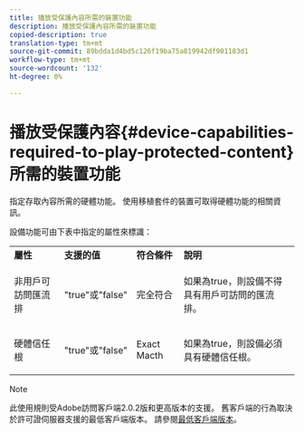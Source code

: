```yaml
---
title: 播放受保護內容所需的裝置功能
description: 播放受保護內容所需的裝置功能
copied-description: true
translation-type: tm+mt
source-git-commit: 89bdda1d4bd5c126f19ba75a819942df901183d1
workflow-type: tm+mt
source-wordcount: '132'
ht-degree: 0%

---
```



# 播放受保護內容{#device-capabilities-required-to-play-protected-content}所需的裝置功能

指定存取內容所需的硬體功能。 使用移植套件的裝置可取得硬體功能的相關資訊。

設備功能可由下表中指定的屬性來標識：

<table id="table_v3n_fks_n4"> 
 <tbody> 
  <tr> 
   <td><b>屬性</b> </td> 
   <td><b>支援的值</b> </td> 
   <td><b>符合條件</b> </td> 
   <td><b>說明</b> </td> 
  </tr> 
  <tr> 
   <td colname="1" class="- topic/entry "> <p class="- topic/p ">非用戶可訪問匯流排 </p> </td> 
   <td colname="2" class="- topic/entry "> <p class="- topic/p ">"true"或"false" </p> </td> 
   <td colname="3" class="- topic/entry "> <p class="- topic/p ">完全符合 </p> </td> 
   <td colname="4" class="- topic/entry "> <p class="- topic/p ">如果為true，則設備不得具有用戶可訪問的匯流排。 </p> </td> 
  </tr> 
  <tr> 
   <td colname="1" class="- topic/entry "> <p class="- topic/p ">硬體信任根 </p> </td> 
   <td colname="2" class="- topic/entry "> <p class="- topic/p ">"true"或"false" </p> </td> 
   <td colname="3" class="- topic/entry "> <p class="- topic/p ">Exact Macth </p> </td> 
   <td colname="4" class="- topic/entry "> <p class="- topic/p ">如果為true，則設備必須具有硬體信任根。 </p> </td> 
  </tr> 
 </tbody> 
</table>

>[!NOTE]
>
>此使用規則受Adobe訪問客戶端2.0.2版和更高版本的支援。 舊客戶端的行為取決於許可證伺服器支援的最低客戶端版本。 請參閱[最低客戶端版本](../../../../aaxs-protecting-content/content-setting-up-the-sdk/content-setting-up-the-dev-env.md)。

